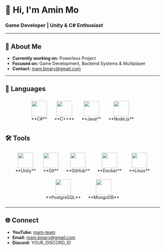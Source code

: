 # 👋 Hi, I'm Amin Mo
### Game Developer | Unity & C# Enthusiast

---

## 🚀 About Me
- **Currently working on:** Powerless Project  
- **Focused on:** Game Development, Backend Systems & Multiplayer  
- **Contact:** mam.binary@gmail.com

---

## 📝 Languages
<p align="center">
  <span style="display:inline-block; margin:10px; text-align:center;">
    <img src="https://skillicons.dev/icons?i=cs" height="50"/><br/>
    **C#**
  </span>
  <span style="display:inline-block; margin:10px; text-align:center;">
    <img src="https://skillicons.dev/icons?i=cpp" height="50"/><br/>
    **C++**
  </span>
  <span style="display:inline-block; margin:10px; text-align:center;">
    <img src="https://skillicons.dev/icons?i=java" height="50"/><br/>
    **Java**
  </span>
  <span style="display:inline-block; margin:10px; text-align:center;">
    <img src="https://skillicons.dev/icons?i=nodejs" height="50"/><br/>
    **Node.js**
  </span>
</p>

## 🛠️ Tools
<p align="center">
  <span style="display:inline-block; margin:10px; text-align:center;">
    <img src="https://skillicons.dev/icons?i=unity" height="50"/><br/>
    **Unity**
  </span>
  <span style="display:inline-block; margin:10px; text-align:center;">
    <img src="https://skillicons.dev/icons?i=git" height="50"/><br/>
    **Git**
  </span>
  <span style="display:inline-block; margin:10px; text-align:center;">
    <img src="https://skillicons.dev/icons?i=github" height="50"/><br/>
    **GitHub**
  </span>
  <span style="display:inline-block; margin:10px; text-align:center;">
    <img src="https://skillicons.dev/icons?i=docker" height="50"/><br/>
    **Docker**
  </span>
  <span style="display:inline-block; margin:10px; text-align:center;">
    <img src="https://skillicons.dev/icons?i=linux" height="50"/><br/>
    **Linux**
  </span>
  <span style="display:inline-block; margin:10px; text-align:center;">
    <img src="https://skillicons.dev/icons?i=postgres" height="50"/><br/>
    **PostgreSQL**
  </span>
  <span style="display:inline-block; margin:10px; text-align:center;">
    <img src="https://skillicons.dev/icons?i=mongodb" height="50"/><br/>
    **MongoDB**
  </span>
</p>

---

## 🌐 Connect
- **YouTube:** [mam-team](https://www.youtube.com/c/mam-team)  
- **Email:** mam.binary@gmail.com  
- **Discord:** YOUR_DISCORD_ID
